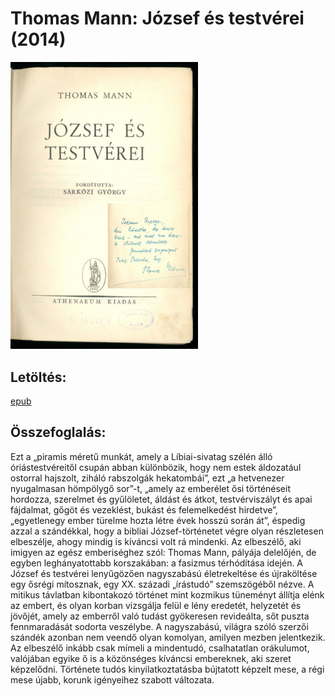 # <a name="id_1491">Thomas Mann: József és testvérei (2014)</a>
<img src="https://github.com/BercziSandor/calibre_lib/raw/main/Thomas%20Mann/Jozsef%20es%20testverei%20%281491%29/cover.jpg" alt="cover" width="300"/>

## Letöltés:
[epub](https://github.com/BercziSandor/calibre_lib/raw/main/Thomas%20Mann/Jozsef%20es%20testverei%20%281491%29/Jozsef%20es%20testverei%20-%20Thomas%20Mann.epub)

## Összefoglalás:
<div>
<p>Ezt ​a „piramis méretű munkát, amely a Líbiai-sivatag szélén álló óriástestvéreitől csupán abban különbözik, hogy nem estek áldozatául ostorral hajszolt, ziháló rabszolgák hekatombái”, ezt „a hetvenezer nyugalmasan hömpölygő sor”-t, „amely az emberélet ősi történéseit hordozza, szerelmet és gyűlöletet, áldást és átkot, testvérviszályt és apai fájdalmat, gőgöt és vezeklést, bukást és felemelkedést hirdetve”, „egyetlenegy ember türelme hozta létre évek hosszú során át”, éspedig azzal a szándékkal, hogy a bibliai József-történetet végre olyan részletesen elbeszélje, ahogy mindig is kíváncsi volt rá mindenki. Az elbeszélő, aki imigyen az egész emberiséghez szól: Thomas Mann, pályája delelőjén, de egyben leghányatottabb korszakában: a fasizmus térhódítása idején. A József és testvérei lenyűgözően nagyszabású életrekeltése és újraköltése egy ősrégi mítosznak, egy XX. századi „írástudó” szemszögéből nézve. A mitikus távlatban kibontakozó történet mint kozmikus tüneményt állítja elénk az embert, és olyan korban vizsgálja felül e lény eredetét, helyzetét és jövőjét, amely az emberről való tudást gyökeresen revideálta, sőt puszta fennmaradását sodorta veszélybe. A nagyszabású, világra szóló szerzői szándék azonban nem veendő olyan komolyan, amilyen mezben jelentkezik. Az elbeszélő inkább csak mímeli a mindentudó, csalhatatlan orákulumot, valójában egyike ő is a közönséges kíváncsi embereknek, aki szeret képzelődni. Története tudós kinyilatkoztatásba bújtatott képzelt mese, a régi mese újabb, korunk igényeihez szabott változata.</p></div>

